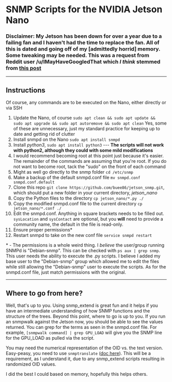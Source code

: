 # SNMP Scripts for the NVIDIA Jetson Nano

### **Disclaimer**: My Jetson has been down for over a year due to a failing fan and I haven't had the time to replace the fan. All of this is dated and going off of my [admittedly horrid] memory. Some tweaking may be needed. This was a request from Reddit user /u/IMayHaveGoogledThat which *I think* stemmed from [this post](https://www.reddit.com/r/LibreNMS/comments/eog5xa/what_am_i_missing_with_custom_oids/)

---

## Instructions
Of course, any commands are to be executed on the Nano, either directly or via SSH
1. Update the Nano, of course `sudo apt clean && sudo apt update && sudo apt upgrade && sudo apt autoremove && sudo apt clean`
Yes, some of these are unnecessary, just my standard practice for keeping up to date and getting rid of clutter
2. Install snmpd on the Nano `sudo apt install snmpd`
3. Install *python3*, `sudo apt install python3` --- **The scripts will not work with python2, although they could with some mild modifications**
4. I would recommend becoming root at this point just because it's easier. The remainder of the commands are assuming that you're root. If you do not want to become root, tack the "sudo" on the front of each command
5. Might as well go directly to the snmp folder `cd /etc/snmp`
6. Make a backup of the default snmpd.conf file `mv snmpd.conf snmpd.conf.default`
7. Clone this repo `git clone https://github.com/buee86/jetson_snmp.git`, which should put a new folder in your current directory, *jetson_nano*
8. Copy the Python files to the directory `cp jetson_nano/*.py ./`
9. Copy the modified snmpd.conf file to the current directory `cp jetson_nano/*.conf ./`
10. Edit the snmpd.conf. Anything in square brackets needs to be filled out. `sysLocation` and `sysContact` are optional, but you **will** need to provide a community name, the default in the file is read-only.
11. Ensure proper permissions*
12. Restart snmpd to take on the new conf file `service snmpd restart`

\* - The permissions is a whole weird thing. I *believe* the user/group running SNMPd is "Debian-snmp". This can be checked with `ps aux | grep snmp`. This user needs the ability to execute the .py scripts. I believe I added my base user to the "Debian-snmp" group which allowed me to edit the files while still allowing the "Debian-snmp" user to execute the scripts. As for the snmpd.conf file, just match permissions with the original.

---

## Where to go from here?
Well, that's up to you. Using snmp_extend is great fun and it helps if you have an intermediate understanding of how SNMP functions and the structure of the trees.  Beyond this point, where to go is up to you.  If you run an snmpwalk against the Jetson now, you should be able to see the values returned. You can grep for the terms as seen in the snmpd.conf file. For example, `[snmpwalk command] | grep GPU_LOAD` will give you the SNMP line for the GPU_LOAD as pulled via the script.

You may need the numerical representation of the OID vs. the text version. Easy-peasy, you need to use `snmptranslate` ([doc here](https://net-snmp.sourceforge.io/tutorial/tutorial-5/commands/snmptranslate.html)). This will be a requirement, as I understand it, due to any snmp_extend scripts resulting in randomized OID values.

I did the best I could based on memory, hopefully this helps others.